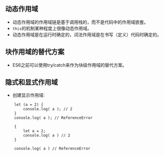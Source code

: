 ## 动态作用域

- 动态作用域的作用域链是基于调用栈的，而不是代码中的作用域嵌套。
- `this`的机制某种程度上很像动态作用域。
- 动态作用域是在运行时确定的，词法作用域是在书写（定义）代码时确定的。

## 块作用域的替代方案

- ES6之前可以使用try/catch来作为块级作用域的替代方案。

## 隐式和显式作用域

- 创建显示作用域:
```
    let (a = 2) {
        console.log( a ); // 2
    }
    console.log( a ); // ReferenceError

    {
        let a = 2;
        console.log( a ) // 2
    }

    console.log( a ) // ReferenceError
```
